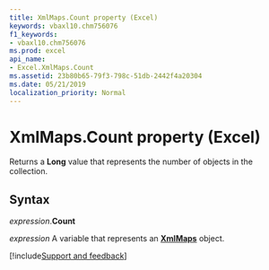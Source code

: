 ```yaml
---
title: XmlMaps.Count property (Excel)
keywords: vbaxl10.chm756076
f1_keywords:
- vbaxl10.chm756076
ms.prod: excel
api_name:
- Excel.XmlMaps.Count
ms.assetid: 23b80b65-79f3-798c-51db-2442f4a20304
ms.date: 05/21/2019
localization_priority: Normal
---
```



# XmlMaps.Count property (Excel)

Returns a **Long** value that represents the number of objects in the collection.


## Syntax

_expression_.**Count**

_expression_ A variable that represents an **[XmlMaps](Excel.XmlMaps.md)** object.




[!include[Support and feedback](~/includes/feedback-boilerplate.md)]